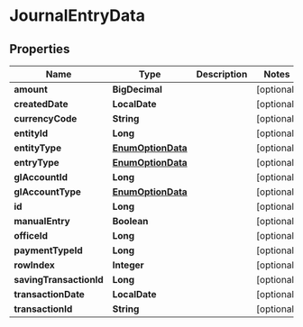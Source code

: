

# JournalEntryData


## Properties

| Name | Type | Description | Notes |
|------------ | ------------- | ------------- | -------------|
|**amount** | **BigDecimal** |  |  [optional] |
|**createdDate** | **LocalDate** |  |  [optional] |
|**currencyCode** | **String** |  |  [optional] |
|**entityId** | **Long** |  |  [optional] |
|**entityType** | [**EnumOptionData**](EnumOptionData.md) |  |  [optional] |
|**entryType** | [**EnumOptionData**](EnumOptionData.md) |  |  [optional] |
|**glAccountId** | **Long** |  |  [optional] |
|**glAccountType** | [**EnumOptionData**](EnumOptionData.md) |  |  [optional] |
|**id** | **Long** |  |  [optional] |
|**manualEntry** | **Boolean** |  |  [optional] |
|**officeId** | **Long** |  |  [optional] |
|**paymentTypeId** | **Long** |  |  [optional] |
|**rowIndex** | **Integer** |  |  [optional] |
|**savingTransactionId** | **Long** |  |  [optional] |
|**transactionDate** | **LocalDate** |  |  [optional] |
|**transactionId** | **String** |  |  [optional] |




